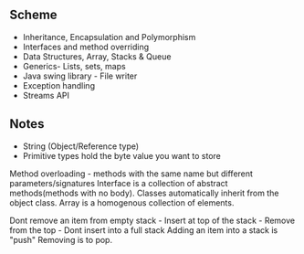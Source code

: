 ## Scheme

- Inheritance, Encapsulation and Polymorphism
- Interfaces and method overriding
- Data Structures, Array, Stacks & Queue
- Generics- Lists, sets, maps
- Java swing library - File writer
- Exception handling
- Streams API

## Notes

- String (Object/Reference type)
- Primitive types hold the byte value you want to store

Method overloading - methods with the same name but different parameters/signatures
Interface is a collection of abstract methods(methods with no body).
Classes automatically inherit from the object class.
Array is a homogenous collection of elements.

Dont remove an item from empty stack - Insert at top of the stack - Remove from the top - Dont insert into a full stack
Adding an item into a stack is "push"
Removing is to pop.
